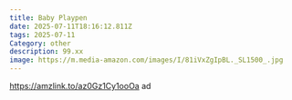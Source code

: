 ```yaml
---
title: Baby Playpen
date: 2025-07-11T18:16:12.811Z
tags: 2025-07-11
Category: other
description: 99.xx
image: https://m.media-amazon.com/images/I/81iVxZgIpBL._SL1500_.jpg
---
```

https://amzlink.to/az0Gz1Cy1ooOa ad